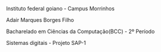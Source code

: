 Instituto federal goiano - Campus Morrinhos

Adair Marques Borges Filho

Bacharelado em Ciências da Computação(BCC) - 2º Período

Sistemas digitais - Projeto SAP-1
